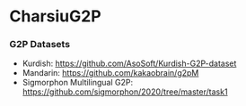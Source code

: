 # CharsiuG2P

### G2P Datasets
 - Kurdish: https://github.com/AsoSoft/Kurdish-G2P-dataset
 - Mandarin: https://github.com/kakaobrain/g2pM
 - Sigmorphon Multilingual G2P: https://github.com/sigmorphon/2020/tree/master/task1
